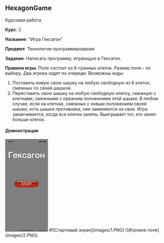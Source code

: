 ## HexagonGame

Курсовая работа

**Курс**: 2

**Название**: "Игра Гексагон"

**Предмет**: Технологии программирования

**Задание**: Написать программу, играющую в Гексагон.

**Правила игры**:
Поле состоит из 6-гранных клеток. Размер поля – по выбору.
Два игрока ходят по очереди. Возможны ходы:
1) Поставить новую свою шашку на любую свободную из 6 клеток, смежных со своей шашкой.
2) Переставить свою шашку на любую свободную клетку, смежную с клетками, смежными с прежним положением этой шашки.
В любом случае, если на клетках, смежных с новым положением своей шашки, есть шашки противника, они заменяются на свои. 
Игра заканчивается, когда все клетки заняты. Выигрывает тот, кто занял больше клеток.

#### Демонстрация

<img src="images/1.PNG" alt="Стартовый экран" height="300"/>
#![Стартовый экран](images/1.PNG)
![Игровое поле](images/2.PNG)
